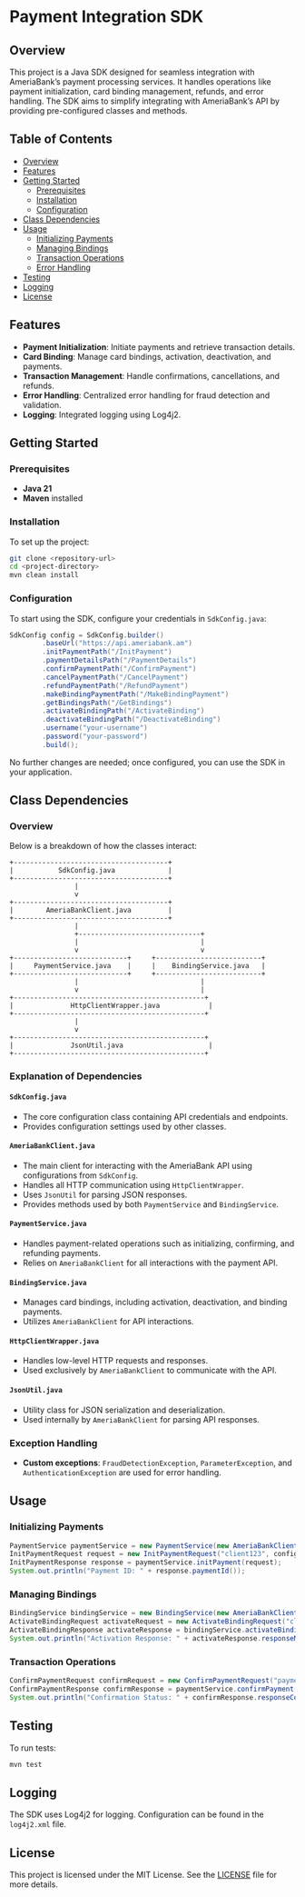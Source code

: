 
# Payment Integration SDK

## Overview
This project is a Java SDK designed for seamless integration with AmeriaBank’s payment processing services. It handles operations like payment initialization, card binding management, refunds, and error handling. The SDK aims to simplify integrating with AmeriaBank’s API by providing pre-configured classes and methods.

## Table of Contents
- [Overview](#overview)
- [Features](#features)
- [Getting Started](#getting-started)
    - [Prerequisites](#prerequisites)
    - [Installation](#installation)
    - [Configuration](#configuration)
- [Class Dependencies](#class-dependencies)
- [Usage](#usage)
    - [Initializing Payments](#initializing-payments)
    - [Managing Bindings](#managing-bindings)
    - [Transaction Operations](#transaction-operations)
    - [Error Handling](#error-handling)
- [Testing](#testing)
- [Logging](#logging)
- [License](#license)

## Features
- **Payment Initialization**: Initiate payments and retrieve transaction details.
- **Card Binding**: Manage card bindings, activation, deactivation, and payments.
- **Transaction Management**: Handle confirmations, cancellations, and refunds.
- **Error Handling**: Centralized error handling for fraud detection and validation.
- **Logging**: Integrated logging using Log4j2.

## Getting Started

### Prerequisites
- **Java 21**
- **Maven** installed

### Installation
To set up the project:

```bash
git clone <repository-url>
cd <project-directory>
mvn clean install
```

### Configuration
To start using the SDK, configure your credentials in `SdkConfig.java`:

```java
SdkConfig config = SdkConfig.builder()
        .baseUrl("https://api.ameriabank.am")
        .initPaymentPath("/InitPayment")
        .paymentDetailsPath("/PaymentDetails")
        .confirmPaymentPath("/ConfirmPayment")
        .cancelPaymentPath("/CancelPayment")
        .refundPaymentPath("/RefundPayment")
        .makeBindingPaymentPath("/MakeBindingPayment")
        .getBindingsPath("/GetBindings")
        .activateBindingPath("/ActivateBinding")
        .deactivateBindingPath("/DeactivateBinding")
        .username("your-username")
        .password("your-password")
        .build();

```

No further changes are needed; once configured, you can use the SDK in your application.

## Class Dependencies

### Overview
Below is a breakdown of how the classes interact:

```plaintext
+--------------------------------------+
|           SdkConfig.java             |
+--------------------------------------+
                |
                v
+--------------------------------------+
|        AmeriaBankClient.java         |
+--------------------------------------+
                |
                +------------------------------+
                |                              |
                v                              v
+----------------------------+     +--------------------------+
|     PaymentService.java    |     |    BindingService.java   |
+----------------------------+     +--------------------------+
                |                              |
                v                              |
+-----------------------------------------------+
|              HttpClientWrapper.java            |
+-----------------------------------------------+
                |
                v
+-----------------------------------------------+
|              JsonUtil.java                     |
+-----------------------------------------------+
```

### Explanation of Dependencies

#### `SdkConfig.java`
- The core configuration class containing API credentials and endpoints.
- Provides configuration settings used by other classes.

#### `AmeriaBankClient.java`
- The main client for interacting with the AmeriaBank API using configurations from `SdkConfig`.
- Handles all HTTP communication using `HttpClientWrapper`.
- Uses `JsonUtil` for parsing JSON responses.
- Provides methods used by both `PaymentService` and `BindingService`.

#### `PaymentService.java`
- Handles payment-related operations such as initializing, confirming, and refunding payments.
- Relies on `AmeriaBankClient` for all interactions with the payment API.

#### `BindingService.java`
- Manages card bindings, including activation, deactivation, and binding payments.
- Utilizes `AmeriaBankClient` for API interactions.

#### `HttpClientWrapper.java`
- Handles low-level HTTP requests and responses.
- Used exclusively by `AmeriaBankClient` to communicate with the API.

#### `JsonUtil.java`
- Utility class for JSON serialization and deserialization.
- Used internally by `AmeriaBankClient` for parsing API responses.



### Exception Handling
- **Custom exceptions**: `FraudDetectionException`, `ParameterException`, and `AuthenticationException` are used for error handling.

## Usage

### Initializing Payments
```java
PaymentService paymentService = new PaymentService(new AmeriaBankClient(config));
InitPaymentRequest request = new InitPaymentRequest("client123", config.getUsername(), config.getPassword(), Currency.USD, "Order Payment", 12345, new BigDecimal("100.00"), "https://callback.url", null, null, 900);
InitPaymentResponse response = paymentService.initPayment(request);
System.out.println("Payment ID: " + response.paymentId());
```

### Managing Bindings
```java
BindingService bindingService = new BindingService(new AmeriaBankClient(config));
ActivateBindingRequest activateRequest = new ActivateBindingRequest("client123", config.getUsername(), config.getPassword(), "bindingId123");
ActivateBindingResponse activateResponse = bindingService.activateBinding(activateRequest);
System.out.println("Activation Response: " + activateResponse.responseMessage());
```

### Transaction Operations
```java
ConfirmPaymentRequest confirmRequest = new ConfirmPaymentRequest("paymentId", config.getUsername(), config.getPassword());
ConfirmPaymentResponse confirmResponse = paymentService.confirmPayment(confirmRequest);
System.out.println("Confirmation Status: " + confirmResponse.responseCode());
```

## Testing
To run tests:

```bash
mvn test
```

## Logging
The SDK uses Log4j2 for logging. Configuration can be found in the `log4j2.xml` file.

## License
This project is licensed under the MIT License. See the [LICENSE](LICENSE) file for more details.
